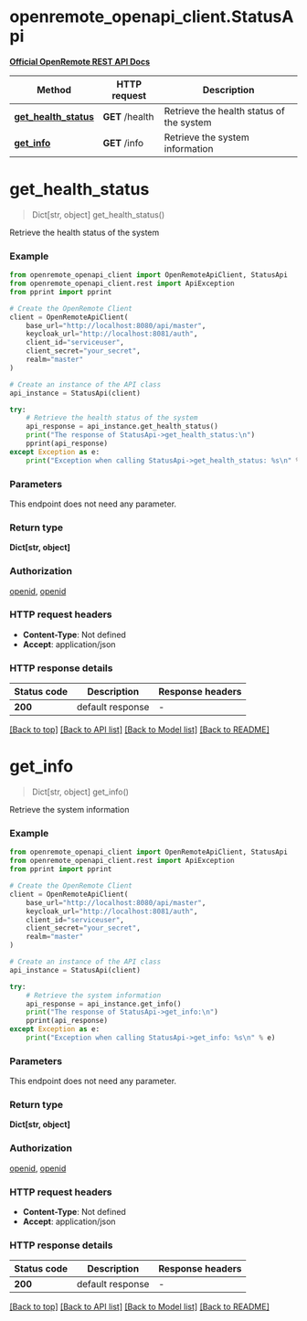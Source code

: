 # openremote_openapi_client.StatusApi

**[Official OpenRemote REST API Docs](https://docs.openremote.io/docs/category/rest-api)**

Method | HTTP request | Description
------------- | ------------- | -------------
[**get_health_status**](StatusApi.md#get_health_status) | **GET** /health | Retrieve the health status of the system
[**get_info**](StatusApi.md#get_info) | **GET** /info | Retrieve the system information


# **get_health_status**
> Dict[str, object] get_health_status()

Retrieve the health status of the system

### Example


```python
from openremote_openapi_client import OpenRemoteApiClient, StatusApi
from openremote_openapi_client.rest import ApiException
from pprint import pprint

# Create the OpenRemote Client
client = OpenRemoteApiClient(
    base_url="http://localhost:8080/api/master",
    keycloak_url="http://localhost:8081/auth",
    client_id="serviceuser",
    client_secret="your_secret",
    realm="master"
)

# Create an instance of the API class
api_instance = StatusApi(client)

try:
    # Retrieve the health status of the system
    api_response = api_instance.get_health_status()
    print("The response of StatusApi->get_health_status:\n")
    pprint(api_response)
except Exception as e:
    print("Exception when calling StatusApi->get_health_status: %s\n" % e)
```



### Parameters

This endpoint does not need any parameter.

### Return type

**Dict[str, object]**

### Authorization

[openid](../README.md#openid), [openid](../README.md#openid)

### HTTP request headers

 - **Content-Type**: Not defined
 - **Accept**: application/json

### HTTP response details

| Status code | Description | Response headers |
|-------------|-------------|------------------|
**200** | default response |  -  |

[[Back to top]](#) [[Back to API list]](../README.md#documentation-for-api-endpoints) [[Back to Model list]](../README.md#documentation-for-models) [[Back to README]](../README.md)

# **get_info**
> Dict[str, object] get_info()

Retrieve the system information

### Example


```python
from openremote_openapi_client import OpenRemoteApiClient, StatusApi
from openremote_openapi_client.rest import ApiException
from pprint import pprint

# Create the OpenRemote Client
client = OpenRemoteApiClient(
    base_url="http://localhost:8080/api/master",
    keycloak_url="http://localhost:8081/auth",
    client_id="serviceuser",
    client_secret="your_secret",
    realm="master"
)

# Create an instance of the API class
api_instance = StatusApi(client)

try:
    # Retrieve the system information
    api_response = api_instance.get_info()
    print("The response of StatusApi->get_info:\n")
    pprint(api_response)
except Exception as e:
    print("Exception when calling StatusApi->get_info: %s\n" % e)
```



### Parameters

This endpoint does not need any parameter.

### Return type

**Dict[str, object]**

### Authorization

[openid](../README.md#openid), [openid](../README.md#openid)

### HTTP request headers

 - **Content-Type**: Not defined
 - **Accept**: application/json

### HTTP response details

| Status code | Description | Response headers |
|-------------|-------------|------------------|
**200** | default response |  -  |

[[Back to top]](#) [[Back to API list]](../README.md#documentation-for-api-endpoints) [[Back to Model list]](../README.md#documentation-for-models) [[Back to README]](../README.md)

